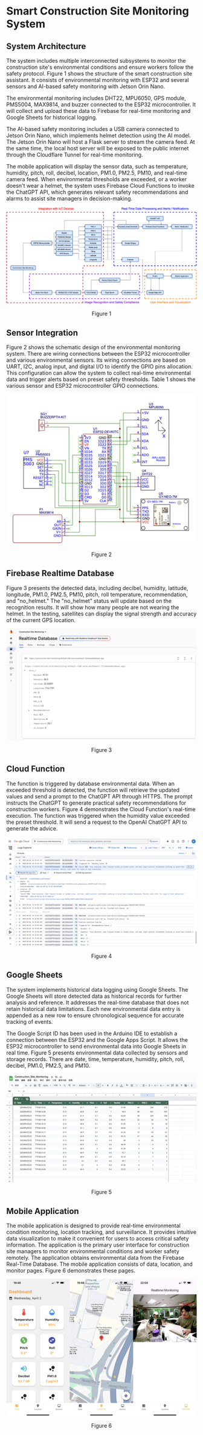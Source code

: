 # Smart Construction Site Monitoring System

## System Architecture
The system includes multiple interconnected subsystems to monitor the construction site's environmental conditions and ensure workers follow the safety protocol. Figure 1 shows the structure of the smart construction site assistant. It consists of environmental monitoring with ESP32 and several sensors and AI-based safety monitoring with Jetson Orin Nano.

The environmental monitoring includes DHT22, MPU6050, GPS module, PMS5004, MAX9814, and buzzer connected to the ESP32 microcontroller. It will collect and upload these data to Firebase for real-time monitoring and Google Sheets for historical logging. 

The AI-based safety monitoring includes a USB camera connected to Jetson Orin Nano, which implements helmet detection using the AI model. The Jetson Orin Nano will host a Flask server to stream the camera feed. At the same time, the local host server will be exposed to the public internet through the Cloudflare Tunnel for real-time monitoring. 

The mobile application will display the sensor data, such as temperature, humidity, pitch, roll, decibel, location, PM1.0, PM2.5, PM10, and real-time camera feed. When environmental thresholds are exceeded, or a worker doesn't wear a helmet, the system uses Firebase Cloud Functions to invoke the ChatGPT API, which generates relevant safety recommendations and alarms to assist site managers in decision-making.

![Figure 1](design/Architecture.png)
<p align="center">
Figure 1
</p>

## Sensor Integration
Figure 2 shows the schematic design of the environmental monitoring system. There are wiring connections between the ESP32 microcontroller and various environmental sensors. Its wiring connections are based on UART, I2C, analog input, and digital I/O to identify the GPIO pins allocation. This configuration can allow the system to collect real-time environmental data and trigger alerts based on preset safety thresholds. Table 1 shows the various sensor and ESP32 microcontroller GPIO connections.

![Figure 2](design/Schematic.png)
<p align="center">
Figure 2
</p>

## Firebase Realtime Database
Figure 3 presents the detected data, including decibel, humidity, latitude, longitude, PM1.0, PM2.5, PM10, pitch, roll temperature, recommendation, and "no_helmet." The "no_helmet" status will update based on the recognition results. It will show how many people are not wearing the helmet. In the testing, satellites can display the signal strength and accuracy of the current GPS location.

![Figure 3](design/Firebase.png)
<p align="center">
Figure 3
</p>

## Cloud Function
The function is triggered by database environmental data. When an exceeded threshold is detected, the function will retrieve the updated values and send a prompt to the ChatGPT API through HTTPS. The prompt instructs the ChatGPT to generate practical safety recommendations for construction workers. Figure 4 demonstrates the Cloud Function's real-time execution. The function was triggered when the humidity value exceeded the preset threshold. It will send a request to the OpenAI ChatGPT API to generate the advice.

![Figure 4](design/Log.png)
<p align="center">
Figure 4
</p>

## Google Sheets
The system implements historical data logging using Google Sheets. The Google Sheets will store detected data as historical records for further analysis and reference. It addresses the real-time database that does not retain historical data limitations. Each new environmental data entry is appended as a new row to ensure chronological sequence for accurate tracking of events.

The Google Script ID has been used in the Arduino IDE to establish a connection between the ESP32 and the Google Apps Script. It allows the ESP32 microcontroller to send environmental data into Google Sheets in real time. Figure 5 presents environmental data collected by sensors and storage records. There are date, time, temperature, humidity, pitch, roll, decibel, PM1.0, PM2.5, and PM10.

![Figure 5](design/Google_Sheets.png)
<p align="center">
Figure 5
</p>

## Mobile Application
The mobile application is designed to provide real-time environmental condition monitoring, location tracking, and surveillance. It provides intuitive data visualization to make it convenient for users to access critical safety information. The application is the primary user interface for construction site managers to monitor environmental conditions and worker safety remotely. The application obtains environmental data from the Firebase Real-Time Database. The mobile application consists of data, location, and monitor pages. Figure 6 demonstrates these pages.

![Figure 6](design/Mobile_App.png)
<p align="center">
Figure 6
</p>
